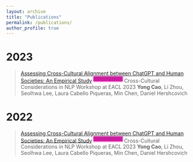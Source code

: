 ```yaml
---
layout: archive
title: "Publications"
permalink: /publications/
author_profile: true
---
```

# 2023

> [Assessing Cross-Cultural Alignment between ChatGPT and Human Societies: An Empirical Study]() <sup><font style="background: #FF00BB">C3NLP@EACL</font></sup>
> Cross-Cultural Considerations in NLP Workshop at EACL 2023
> **Yong Cao**, Li Zhou, Seolhwa Lee, Laura Cabello Piqueras, Min Chen, Daniel Hershcovich

# 2022

> [Assessing Cross-Cultural Alignment between ChatGPT and Human Societies: An Empirical Study]() <sup><font style="background: #FF00BB">C3NLP@EACL</font></sup>
> Cross-Cultural Considerations in NLP Workshop at EACL 2023
> **Yong Cao**, Li Zhou, Seolhwa Lee, Laura Cabello Piqueras, Min Chen, Daniel Hershcovich